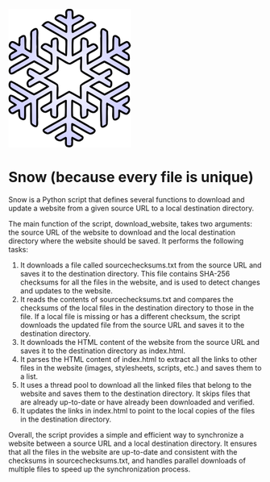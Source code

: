 ![SNOWFLAKE](SNOWFLAKE.svg)

# Snow (because every file is unique)
Snow is a Python script that defines several functions to download and update a website from a given source URL to a local destination directory.

The main function of the script, download_website, takes two arguments: the source URL of the website to download and the local destination directory where the website should be saved. It performs the following tasks:

1. It downloads a file called sourcechecksums.txt from the source URL and saves it to the destination directory. This file contains SHA-256 checksums for all the files in the website, and is used to detect changes and updates to the website.
2. It reads the contents of sourcechecksums.txt and compares the checksums of the local files in the destination directory to those in the file. If a local file is missing or has a different checksum, the script downloads the updated file from the source URL and saves it to the destination directory.
3. It downloads the HTML content of the website from the source URL and saves it to the destination directory as index.html.
4. It parses the HTML content of index.html to extract all the links to other files in the website (images, stylesheets, scripts, etc.) and saves them to a list.
5. It uses a thread pool to download all the linked files that belong to the website and saves them to the destination directory. It skips files that are already up-to-date or have already been downloaded and verified.
6. It updates the links in index.html to point to the local copies of the files in the destination directory.

Overall, the script provides a simple and efficient way to synchronize a website between a source URL and a local destination directory. It ensures that all the files in the website are up-to-date and consistent with the checksums in sourcechecksums.txt, and handles parallel downloads of multiple files to speed up the synchronization process.
